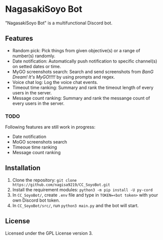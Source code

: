 # NagasakiSoyo Bot

"NagasakiSoyo Bot" is a multifunctional Discord bot.

## Features

- Random pick: Pick things from given objective(s) or a range of number(s) randomly.
- Date notification: Automatically push notification to specific channel(s) on setted dates or time.
- MyGO screenshots search: Search and send screenshots from *BanG Dream! It's MyGO\!\!\!\!\!* by using prompts and regex.
- Voice chat log: Log the voice chat events.
- Timeout time ranking: Summary and rank the timeout length of every users in the server.
- Message count ranking: Summary and rank the messange count of every users in the server.

### TODO

Following features are still work in progress:
- Date notification
- MoGO screenshots search
- Timeoue time ranking
- Message count ranking

## Installation

1. Clone the repository: `git clone https://github.com/nagisa9219/CC_SoyoBot.git`
2. Install the requirement modules: `python3 -m pip install -U py-cord`
3. In `CC_SoyoBot/`, create `.env` file and type in `TOKEN=<bot token>` with your own Discord bot token.
4. In `CC_SoyoBot/src/`, run `python3 main.py` and the bot will start.

## License

Licensed under the GPL License version 3.